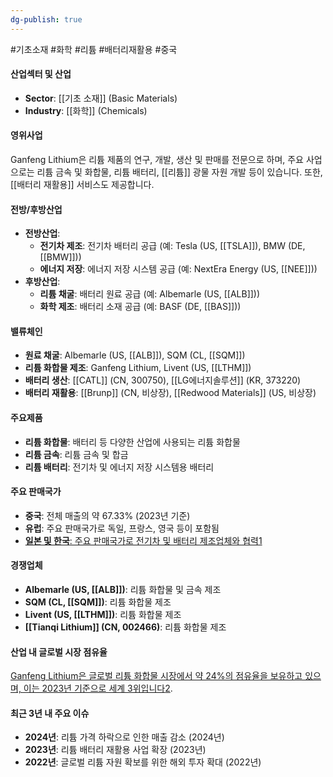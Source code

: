 ```yaml
---
dg-publish: true
---
```

#기초소재 #화학 #리튬 #배터리재활용 #중국 

#### 산업섹터 및 산업

- **Sector**: [[기초 소재]] (Basic Materials)
- **Industry**: [[화학]] (Chemicals)

#### 영위사업

Ganfeng Lithium은 리튬 제품의 연구, 개발, 생산 및 판매를 전문으로 하며, 주요 사업으로는 리튬 금속 및 화합물, 리튬 배터리, [[리튬]] 광물 자원 개발 등이 있습니다. 또한, [[배터리 재활용]] 서비스도 제공합니다.

#### 전방/후방산업

- **전방산업**:
    - **전기차 제조**: 전기차 배터리 공급 (예: Tesla (US, [[TSLA]]), BMW (DE, [[BMW]]))
    - **에너지 저장**: 에너지 저장 시스템 공급 (예: NextEra Energy (US, [[NEE]]))
- **후방산업**:
    - **리튬 채굴**: 배터리 원료 공급 (예: Albemarle (US, [[ALB]]))
    - **화학 제조**: 배터리 소재 공급 (예: BASF (DE, [[BAS]]))

#### 밸류체인

- **원료 채굴**: Albemarle (US, [[ALB]]), SQM (CL, [[SQM]])
- **리튬 화합물 제조**: Ganfeng Lithium, Livent (US, [[LTHM]])
- **배터리 생산**: [[CATL]] (CN, 300750), [[LG에너지솔루션]] (KR, 373220)
- **배터리 재활용**: [[Brunp]] (CN, 비상장), [[Redwood Materials]] (US, 비상장)

#### 주요제품

- **리튬 화합물**: 배터리 등 다양한 산업에 사용되는 리튬 화합물
- **리튬 금속**: 리튬 금속 및 합금
- **리튬 배터리**: 전기차 및 에너지 저장 시스템용 배터리

#### 주요 판매국가

- **중국**: 전체 매출의 약 67.33% (2023년 기준)
- **유럽**: 주요 판매국가로 독일, 프랑스, 영국 등이 포함됨
- [**일본 및 한국**: 주요 판매국가로 전기차 및 배터리 제조업체와 협력](https://money.usnews.com/investing/news/articles/2024-03-09/chinas-lithium-market-set-for-long-term-uptrend-says-ganfeng-lithium)[1](https://money.usnews.com/investing/news/articles/2024-03-09/chinas-lithium-market-set-for-long-term-uptrend-says-ganfeng-lithium)

#### 경쟁업체

- **Albemarle (US, [[ALB]])**: 리튬 화합물 및 금속 제조
- **SQM (CL, [[SQM]])**: 리튬 화합물 제조
- **Livent (US, [[LTHM]])**: 리튬 화합물 제조
- **[[Tianqi Lithium]] (CN, 002466)**: 리튬 화합물 제조

#### 산업 내 글로벌 시장 점유율

[Ganfeng Lithium은 글로벌 리튬 화합물 시장에서 약 24%의 점유율을 보유하고 있으며, 이는 2023년 기준으로 세계 3위입니다](https://money.usnews.com/investing/news/articles/2024-03-09/chinas-lithium-market-set-for-long-term-uptrend-says-ganfeng-lithium)[2](https://www.ganfenglithium.com/index_en).

#### 최근 3년 내 주요 이슈

- **2024년**: 리튬 가격 하락으로 인한 매출 감소 (2024년)
- **2023년**: 리튬 배터리 재활용 사업 확장 (2023년)
- **2022년**: 글로벌 리튬 자원 확보를 위한 해외 투자 확대 (2022년)